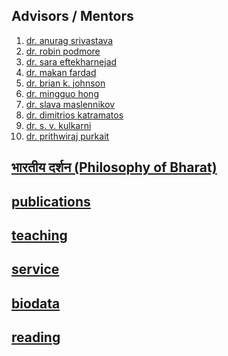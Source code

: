 <!--- ## गुरु  Advisors / Mentors -->
## Advisors / Mentors 
1. [dr. anurag srivastava](https://scholar.google.com/citations?user=_GtNYPMAAAAJ&hl=en)
2. [dr. robin podmore](https://www.incsys.com/team/robin-podmore/)
3. [dr. sara eftekharnejad](https://scholar.google.com/citations?user=aX8tcT4AAAAJ&hl=en&oi=ao)
4. [dr. makan fardad](https://scholar.google.com/citations?user=jWb94BoAAAAJ&hl=en&oi=ao)
5. [dr. brian k. johnson](https://scholar.google.com/citations?user=sQu2RykAAAAJ&hl=en&oi=ao)
6. [dr. mingguo hong](https://www.linkedin.com/in/mingguo-hong-26b57715)
7. [dr. slava maslennikov](https://scholar.google.com/citations?user=dxIKNi0AAAAJ&hl=en&oi=ao)
8. [dr. dimitrios katramatos](https://www.bnl.gov/staff/Dkatramatos)
9. [dr. s. v. kulkarni](https://scholar.google.com/citations?user=udLCYSQAAAAJ&hl=en&oi=ao)
10. [dr. prithwiraj purkait](https://scholar.google.com/citations?user=CaYdey0AAAAJ&hl=en&oi=ao)

## [भारतीय दर्शन (Philosophy of Bharat)](philosophy.MD)

## [publications](publications.MD) 
## [teaching](teaching.MD)
## [service](service.MD)
## [biodata](biodata.MD) 
## [reading](philosophy.MD)
<!---## [प्रकाशनों](publications.MD) | [शिक्षण](teaching.MD) | [सेवा](service.MD) -->
<!---## [बायोडाटा](biodata.MD) | [पुरस्कार](award.MD)-->
<!--[gallery](gallery.MD)-->
<!---## [तपस्या](philosophy.MD) | [गेलरी](gallery.MD)-->

